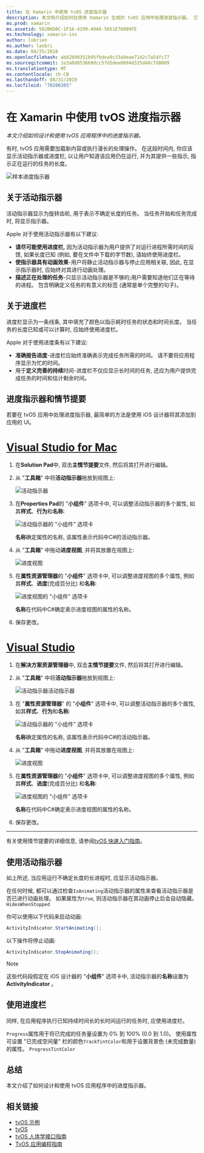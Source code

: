 ```yaml
---
title: 在 Xamarin 中使用 tvOS 进度指示器
description: 本文档介绍如何在使用 Xamarin 生成的 tvOS 应用中处理进度指示器。 它讨论进度栏和活动指示器。
ms.prod: xamarin
ms.assetid: 582B6D0C-1F16-4299-A9A6-5651E76009FE
ms.technology: xamarin-ios
author: lobrien
ms.author: laobri
ms.date: 04/25/2018
ms.openlocfilehash: ab82b98351b95fbdea9c33a9eae7142c7a54fc77
ms.sourcegitcommit: 1e3a0d853669dcc57d5dee0894d325d40c7d8009
ms.translationtype: MT
ms.contentlocale: zh-CN
ms.lasthandoff: 08/31/2019
ms.locfileid: "70200305"
---
```

# <a name="working-with-tvos-progress-indicators-in-xamarin"></a>在 Xamarin 中使用 tvOS 进度指示器

_本文介绍如何设计和使用 tvOS 应用程序中的进度指示器。_

有时, tvOS 应用需要加载新内容或执行漫长的处理操作。 在这段时间内, 你应该显示活动指示器或进度栏, 以让用户知道该应用仍在运行, 并为其提供一些指示, 指示正在运行的任务的长度。

![样本进度指示器](progress-indicators-images/intro01.png "样本进度指示器")

## <a name="about-activity-indicators"></a>关于活动指示器

活动指示器显示为旋转齿轮, 用于表示不确定长度的任务。 当任务开始和任务完成时, 将显示指示器。

Apple 对于使用活动指示器有以下建议:

- **请尽可能使用进度栏,** 因为活动指示器为用户提供了对运行进程所需时间的反馈, 如果长度已知 (例如, 要在文件中下载的字节数), 请始终使用进度栏。
- **使指示器具有动画效果**-用户将静止活动指示器与停止应用相关联, 因此, 在显示指示器时, 应始终对其进行动画处理。
- **描述正在处理的任务**-只显示活动指示器是不够的;用户需要知道他们正在等待的进程。 包含明确定义任务的有意义的标签 (通常是单个完整的句子)。

## <a name="about-progress-bars"></a>关于进度栏

进度栏显示为一条线条, 其中填充了颜色以指示耗时任务的状态和时间长度。 当任务的长度已知或可以计算时, 应始终使用进度栏。

Apple 对于使用进度条有以下建议:

- **准确报告进度**-进度栏应始终准确表示完成任务所需的时间。 请不要将应用程序显示为忙的时间。
- 用于**定义完善的持续**时间-进度栏不仅应显示长时间的任务, 还应为用户提供完成任务的时间和估计剩余时间。

## <a name="progress-indicators-and-storyboards"></a>进度指示器和情节提要

若要在 tvOS 应用中处理进度指示器, 最简单的方法是使用 iOS 设计器将其添加到应用的 UI。

# <a name="visual-studio-for-mactabmacos"></a>[Visual Studio for Mac](#tab/macos)

1. 在**Solution Pad**中, 双击**主情节提要**文件, 然后将其打开进行编辑。

2. 从 "**工具箱**" 中将**活动指示器**拖放到视图上: 

    ![活动指示器](progress-indicators-images/activity01.png "活动指示器")

3. 在**Properties Pad**的 "**小组件**" 选项卡中, 可以调整活动指示器的多个属性, 如其**样式**、**行为**和**名称**: 

    ![活动指示器的 "小组件" 选项卡](progress-indicators-images/activity02.png "活动指示器的 \"小组件\" 选项卡")
    
    **名称**确定属性的名称, 该属性表示代码中C#的活动指示器。

4. 从 "**工具箱**" 中拖动**进度视图**, 并将其放置在视图上: 

    ![进度视图](progress-indicators-images/activity03.png "进度视图")

5. 在**属性资源管理器**的 "**小组件**" 选项卡中, 可以调整进度视图的多个属性, 例如其**样式**、**进度**(完成百分比) 和**名称**: 

    ![进度视图的 "小组件" 选项卡](progress-indicators-images/activity04.png "进度视图的 \"小组件\" 选项卡")
    
    **名称**在代码中C#确定表示进度视图的属性的名称。

6. 保存更改。

# <a name="visual-studiotabwindows"></a>[Visual Studio](#tab/windows)

1. 在**解决方案资源管理器**中, 双击**主情节提要**文件, 然后将其打开进行编辑。

2. 从 "**工具箱**" 中将**活动指示器**拖放到视图上: 

    ![活动指示器活动指示器](progress-indicators-images/activity01-vs.png
    "")

3. 在 "**属性资源管理器**" 的 "**小组件**" 选项卡中, 可以调整活动指示器的多个属性, 如其**样式**、**行为**和**名称**: 

    ![活动指示器的 "小组件" 选项卡](progress-indicators-images/activity02-vs.png "活动指示器的 \"小组件\" 选项卡")

    **名称**确定属性的名称, 该属性表示代码中C#的活动指示器。

4. 从 "**工具箱**" 中拖动**进度视图**, 并将其放置在视图上: 

   ![进度视图](progress-indicators-images/activity03-vs.png "进度视图")

5. 在**属性资源管理器**的 "**小组件**" 选项卡中, 可以调整进度视图的多个属性, 例如其**样式**、**进度**(完成百分比) 和**名称**: 

    ![进度视图的 "小组件" 选项卡](progress-indicators-images/activity04-vs.png "进度视图的 \"小组件\" 选项卡")
    
    **名称**在代码中C#确定表示进度视图的属性的名称。

6. 保存更改。

-----

有关使用情节提要的详细信息, 请参阅[tvOS 快速入门指南](~/ios/tvos/get-started/hello-tvos.md)。 

## <a name="working-with-activity-indicators"></a>使用活动指示器

如上所述, 当应用运行不确定长度的长进程时, 应显示活动指示器。

在任何时候, 都可以通过检查`IsAnimating`活动指示器的属性来查看活动指示器是否已进行动画处理。 如果属性为`true`, 则活动指示器在其动画停止后会自动隐藏。 `HidesWhenStopped`

你可以使用以下代码来启动动画: 

```csharp
ActivityIndicator.StartAnimating();
```

以下操作将停止动画:

```csharp
ActivityIndicator.StopAnimating();
```

> [!NOTE]
> 这些代码段假定在 iOS 设计器的 "**小组件**" 选项卡中, 活动指示器的**名称**设置为**ActivityIndicator** 。

## <a name="working-with-progress-bars"></a>使用进度栏

同样, 在应用程序执行已知持续时间长的长时间运行的任务时, 应使用进度栏。 

`Progress`属性用于将已完成的任务量设置为 0% 到 100% (0.0 到 1.0)。 使用属性可设置 "已完成空间量" 栏的颜色`TrackTintColor`和用于设置背景色 (未完成数量) 的属性。 `ProgressTintColor`

## <a name="summary"></a>总结

本文介绍了如何设计和使用 tvOS 应用程序中的进度指示器。

## <a name="related-links"></a>相关链接

- [tvOS 示例](https://docs.microsoft.com/samples/browse/?products=xamarin&term=Xamarin.iOS+tvOS)
- [tvOS](https://developer.apple.com/tvos/)
- [tvOS 人体学接口指南](https://developer.apple.com/tvos/human-interface-guidelines/)
- [TvOS 应用编程指南](https://developer.apple.com/library/prerelease/tvos/documentation/General/Conceptual/AppleTV_PG/)
